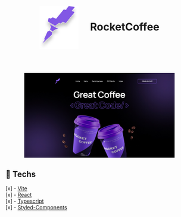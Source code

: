 <div align="center" style="display: flex; justify-content: center; gap: 2rem">
  <img src="./public/Logo.svg" />
  <h1>RocketCoffee</h1>
</div>

<div align="center" style="margin-top: 4rem;">
  <img src=".github/desktop.jpg" style="width: 80%;" />
</div>

## 🚀 Techs

[x] - [Vite](https://vitejs.dev/)  
[x] - [React](https://reactjs.org/)  
[x] - [Typescript](https://www.typescriptlang.org/)  
[x] - [Styled-Components](https://styled-components.com/)
